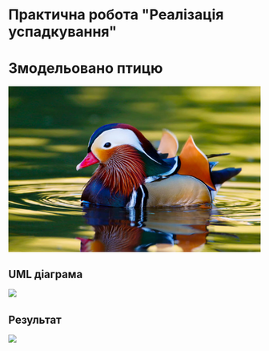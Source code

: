 # Практична робота "Реалізація успадкування"

# Змодельовано птицю

<img src="https://github.com/ppc-ntu-khpi/34-inheritance-NastyaBrilova/blob/master/images/665171-741x486.jpg"/>

## UML діаграма
<img src="https://github.com/ppc-ntu-khpi/34-inheritance-NastyaBrilova/blob/master/images/Bird-Diagram.PNG"/>

## Результат
<img src="https://github.com/ppc-ntu-khpi/34-inheritance-NastyaBrilova/blob/master/images/%D0%A0%D0%B5%D0%B7%D1%83%D0%BB%D1%8C%D1%82%D0%B0%D1%82.PNG"/>
